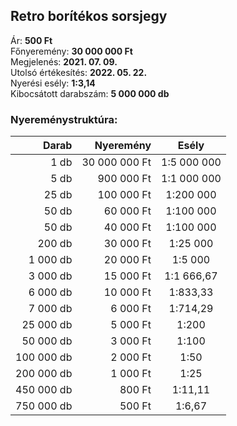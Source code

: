 ## Retro borítékos sorsjegy

Ár: **500 Ft**<br/>
Főnyeremény: **30 000 000 Ft**<br/>
Megjelenés: **2021. 07. 09.**<br/>
Utolsó értékesítés: **2022. 05. 22.**<br/>
Nyerési esély: **1:3,14**<br/>
Kibocsátott darabszám: **5 000 000 db**<br/>

### Nyereménystruktúra:
Darab|Nyeremény|Esély
---:|---:|:---:
1 db|30 000 000 Ft|1:5 000 000
5 db|900 000 Ft|1:1 000 000
25 db|100 000 Ft|1:200 000
50 db|60 000 Ft|1:100 000
50 db|40 000 Ft|1:100 000
200 db|30 000 Ft|1:25 000
1 000 db|20 000 Ft|1:5 000
3 000 db|15 000 Ft|1:1 666,67
6 000 db|10 000 Ft|1:833,33
7 000 db|6 000 Ft|1:714,29
25 000 db|5 000 Ft|1:200
50 000 db|3 000 Ft|1:100
100 000 db|2 000 Ft|1:50
200 000 db|1 000 Ft|1:25
450 000 db|800 Ft|1:11,11
750 000 db|500 Ft|1:6,67
